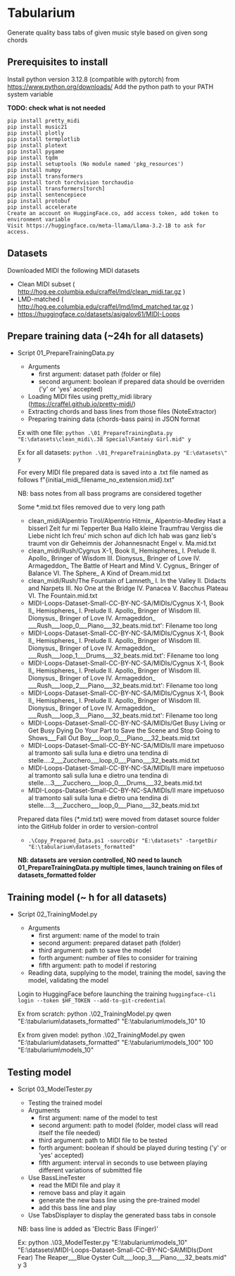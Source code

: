 # Tabularium

Generate quality bass tabs of given music style based on given song chords

## Prerequisites to install
Install python version 3.12.8 (compatible with pytorch) from https://www.python.org/downloads/
Add the python path to your PATH system variable

**TODO: check what is not needed**
```
pip install pretty_midi
pip install music21
pip install plotly
pip install termplotlib
pip install plotext
pip install pygame
pip install tqdm
pip install setuptools (No module named 'pkg_resources')
pip install numpy
pip install transformers
pip install torch torchvision torchaudio
pip install transformers[torch]
pip install sentencepiece
pip install protobuf
pip install accelerate
Create an account on HuggingFace.co, add access token, add token to environment variable
Visit https://huggingface.co/meta-llama/Llama-3.2-1B to ask for access.
```

## Datasets
Downloaded MIDI the following MIDI datasets
* Clean MIDI subset ( http://hog.ee.columbia.edu/craffel/lmd/clean_midi.tar.gz )
* LMD-matched ( http://hog.ee.columbia.edu/craffel/lmd/lmd_matched.tar.gz )
* https://huggingface.co/datasets/asigalov61/MIDI-Loops

## Prepare training data (~24h for all datasets)
* Script 01_PrepareTrainingData.py
  * Arguments
    * first argument: dataset path (folder or file)
    * second argument: boolean if prepared data should be overriden ('y' or 'yes' accepted)
  * Loading MIDI files using pretty_midi library (https://craffel.github.io/pretty-midi/)
  * Extracting chords and bass lines from those files (NoteExtractor)
  * Preparing training data (chords-bass pairs) in JSON format

  Ex with one file: ```python .\01_PrepareTrainingData.py "E:\datasets\clean_midi\.38 Special\Fantasy Girl.mid" y```

  Ex for all datasets: ```python .\01_PrepareTrainingData.py "E:\datasets\" y```

  For every MIDI file prepared data is saved into a .txt file named as follows f"{initial_midi_filename_no_extension.mid}.txt"

  NB: bass notes from all bass programs are considered together

  Some *.mid.txt files removed due to very long path
    - clean_midi/Alpentrio Tirol/Alpentrio Hitmix_ Alpentrio-Medley   Hast a bisserl Zeit fur mi   Tepperter Bua   Hallo kleine Traumfrau   Vergiss die Liebe nicht   Ich freu' mich schon auf dich   Ich hab was ganz lieb's traumt von dir   Geheimnis der Johannesnacht   Engel v. Ma.mid.txt
    - clean_midi/Rush/Cygnus X-1, Book II_ Hemispheres_ I. Prelude   II. Apollo_ Bringer of Wisdom   III. Dionysus_ Bringer of Love   IV. Armageddon_ The Battle of Heart and Mind   V. Cygnus_ Bringer of Balance   VI. The Sphere_ A Kind of Dream.mid.txt
    - clean_midi/Rush/The Fountain of Lamneth_ I. In the Valley   II. Didacts and Narpets   III. No One at the Bridge   IV. Panacea   V. Bacchus Plateau   VI. The Fountain.mid.txt
    - MIDI-Loops-Dataset-Small-CC-BY-NC-SA/MIDIs/Cygnus X-1, Book II_ Hemispheres_ I. Prelude   II. Apollo_ Bringer of Wisdom   III. Dionysus_ Bringer of Love   IV. Armageddon_ ___Rush___loop_0___Piano___32_beats.mid.txt': Filename too long
    - MIDI-Loops-Dataset-Small-CC-BY-NC-SA/MIDIs/Cygnus X-1, Book II_ Hemispheres_ I. Prelude   II. Apollo_ Bringer of Wisdom   III. Dionysus_ Bringer of Love   IV. Armageddon_ ___Rush___loop_1___Drums___32_beats.mid.txt': Filename too long
    - MIDI-Loops-Dataset-Small-CC-BY-NC-SA/MIDIs/Cygnus X-1, Book II_ Hemispheres_ I. Prelude   II. Apollo_ Bringer of Wisdom   III. Dionysus_ Bringer of Love   IV. Armageddon_ ___Rush___loop_2___Piano___32_beats.mid.txt': Filename too long
    - MIDI-Loops-Dataset-Small-CC-BY-NC-SA/MIDIs/Cygnus X-1, Book II_ Hemispheres_ I. Prelude   II. Apollo_ Bringer of Wisdom   III. Dionysus_ Bringer of Love   IV. Armageddon_ ___Rush___loop_3___Piano___32_beats.mid.txt': Filename too long
    - MIDI-Loops-Dataset-Small-CC-BY-NC-SA/MIDIs/Get Busy Living or Get Busy Dying Do Your Part to Save the Scene and Stop Going to Shows___Fall Out Boy___loop_0___Piano___32_beats.mid.txt
    - MIDI-Loops-Dataset-Small-CC-BY-NC-SA/MIDIs/Il mare impetuoso al tramonto sali sulla luna e dietro una tendina di stelle....2___Zucchero___loop_0___Piano___32_beats.mid.txt
    - MIDI-Loops-Dataset-Small-CC-BY-NC-SA/MIDIs/Il mare impetuoso al tramonto sali sulla luna e dietro una tendina di stelle....3___Zucchero___loop_0___Drums___32_beats.mid.txt
    - MIDI-Loops-Dataset-Small-CC-BY-NC-SA/MIDIs/Il mare impetuoso al tramonto sali sulla luna e dietro una tendina di stelle....3___Zucchero___loop_0___Piano___32_beats.mid.txt

  Prepared data files (*.mid.txt) were moved from dataset source folder into the GitHub folder in order to version-control
  * ```.\Copy_Prepared_Data.ps1 -sourceDir "E:\datasets" -targetDir "E:\tabularium\datasets_formatted"```

  **NB: datasets are version controlled, NO need to launch 01_PrepareTrainingData.py multiple times, launch training on files of datasets_formatted folder**

## Training model (~ h for all datasets)
* Script 02_TrainingModel.py
  * Arguments
    * first argument: name of the model to train
    * second argument: prepared dataset path (folder)
    * third argument: path to save the model
    * forth argument: number of files to consider for training
    * fifth argument: path to model if restoring
  * Reading data, supplying to the model, training the model, saving the model, validating the model

  Login to HuggingFace before launching the training ```huggingface-cli login --token $HF_TOKEN --add-to-git-credential```

  Ex from scratch: python .\02_TrainingModel.py qwen "E:\tabularium\datasets_formatted\" "E:\tabularium\models_10" 10
  
  Ex from given model: python .\02_TrainingModel.py qwen "E:\tabularium\datasets_formatted\" "E:\tabularium\models_100" 100 "E:\tabularium\models_10"

## Testing model
* Script 03_ModelTester.py
  * Testing the trained model
  * Arguments
    * first argument: name of the model to test
    * second argument: path to model (folder, model class will read itself the file needed)
    * third argument: path to MIDI file to be tested
    * forth argument: boolean if should be played during testing ('y' or 'yes' accepted)
    * fifth argument: interval in seconds to use between playing different variations of submitted file
  * Use BassLineTester
    * read the MIDI file and play it
    * remove bass and play it again
    * generate the new bass line using the pre-trained model
    * add this bass line and play
  * Use TabsDisplayer to display the generated bass tabs in console
  
  NB: bass line is added as 'Electric Bass (Finger)'

  Ex: python .\03_ModelTester.py "E:\tabularium\models_10" "E:\datasets\MIDI-Loops-Dataset-Small-CC-BY-NC-SA\MIDIs\(Dont Fear) The Reaper___Blue Oyster Cult___loop_3___Piano___32_beats.mid" y 3
  